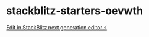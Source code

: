 # stackblitz-starters-oevwth

[Edit in StackBlitz next generation editor ⚡️](https://stackblitz.com/~/github.com/sami0web/stackblitz-starters-oevwth)